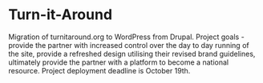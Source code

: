# Turn-it-Around
Migration of turnitaround.org to WordPress from Drupal. Project goals - provide the partner with increased control over the day to day running of the site, provide a refreshed design utilising their revised brand guidelines, ultimately provide the partner with a platform to become a national resource. Project deployment deadline is October 19th. 

